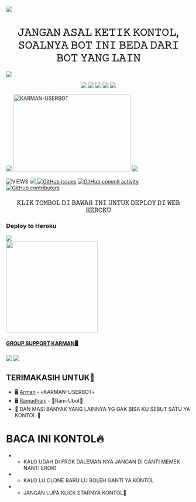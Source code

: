 <img src="https://user-images.githubusercontent.com/73097560/115834477-dbab4500-a447-11eb-908a-139a6edaec5c.gif">
<h1 align="center"><imgsrc="./resources/extras/geez.gif" width="35px">𝙹𝙰𝙽𝙶𝙰𝙽 𝙰𝚂𝙰𝙻 𝙺𝙴𝚃𝙸𝙺 𝙺𝙾𝙽𝚃𝙾𝙻, 𝚂𝙾𝙰𝙻𝙽𝚈𝙰 𝙱𝙾𝚃 𝙸𝙽𝙸 𝙱𝙴𝙳𝙰 𝙳𝙰𝚁𝙸 𝙱𝙾𝚃 𝚈𝙰𝙽𝙶 𝙻𝙰𝙸𝙽<imgsrc="./resources/extras/geez.gif" width="35px"></h1>
<img src="https://user-images.githubusercontent.com/73097560/115834477-dbab4500-a447-11eb-908a-139a6edaec5c.gif">



</p>
<p align="center">
    <a href="https://github.com/ArmanGG01/KARMAN-USERBOT"> <img src="https://img.shields.io/github/repo-size/noob-kittu/YoneRobot?color=orange&logo=github&logoColor=green&style=for-the-badge" /></a>
    <a href="https://github.com/ArmanGG01/KARMAN-USERBOT/commits"> <img src="https://img.shields.io/github/last-commit/noob-kittu/YoneRobot?color=blue&logo=github&logoColor=green&style=for-the-badge" /></a>
    <a href="https://github.com/ArmanGG01/KARMAN-USERBOT/issues"> <img src="https://img.shields.io/github/issues/noob-kittu/YoneRobot?color=blueviolet&logo=github&logoColor=green&style=for-the-badge" /></a>
    <a href="https://github.com/ArmanGG01/KARMAN-USERBOT/network/members"> <img src="https://img.shields.io/github/forks/noob-kittu/YoneRobot?color=red&logo=github&logoColor=green&style=for-the-badge" /></a>  
    <a href="https://pypi.org/project/Telethon/"> <img src="https://img.shields.io/pypi/v/telethon?color=yellow&label=telethon&logo=python&logoColor=green&style=for-the-badge" /></a>
</p>


<img src="https://user-images.githubusercontent.com/73097560/115834477-dbab4500-a447-11eb-908a-139a6edaec5c.gif">
<a href="https://github.com/ArmanGG01/KARMAN-USERBOT"><img src="https://telegra.ph/file/c97811e33743ce755ada5.jpg" width="320" height="211" alt="  KARMAN-USERBOT" /></a>
<img src="https://user-images.githubusercontent.com/73097560/115834477-dbab4500-a447-11eb-908a-139a6edaec5c.gif">


![VIEWS](https://komarev.com/ghpvc/?username=PakkPoll)
<a href="https://t.me/obrolansuar"><img src="https://img.shields.io/badge/KODE%20PENILAIAN-A+-blue.svg?style=for-the-badge&logo=Factor.">
  [![GitHub issues](https://img.shields.io/github/issues/ArmanGG01/KARMAN-USERBOT?&style=plastic&logo=github)](https://github.com/ArmanGG01/KARMAN-USERBOT/issues)
[![GitHub commit activity](https://img.shields.io/github/commit-activity/m/ArmanGG01/KARMAN-USERBOT?&style=plastic&logo=github)](https://github.com/ArmanGG01/KARMAN-USERBOT/graphs/commit-activity)
[![GitHub contributors](https://img.shields.io/github/contributors/ArmanGG01/KARMAN-USERBOT?&style=plastic&logo=github)](https://GitHub.com/ArmanGG01/KARMAN-USERBOT/graphs/contributors/)


<h3 align="center">𝙺𝙻𝙸𝙺 𝚃𝙾𝙼𝙱𝙾𝙻 𝙳𝙸 𝙱𝙰𝚆𝙰𝙷 𝙸𝙽𝙸 𝚄𝙽𝚃𝚄𝙺 𝙳𝙴𝙿𝙻𝙾𝚈 𝙳𝙸 𝚆𝙴𝙱 𝙷𝙴𝚁𝙾𝙺𝚄

<h3>Deploy to Heroku </h3>
<div>
    <a href="https://heroku.com/deploy?template=https://github.com/ArmanGG01/Deploy01"><img src="https://www.herokucdn.com/deploy/button.svg"></a>
</div>
<a href="https://telegram.dog/XTZ_HerokuBot?start=QXJtYW5HRzAxL0tBUk1BTi1VU0VSQk9UIEtBUk1BTi1VU0VSQk9U"><img src="https://img.shields.io/badge/Deploy%20Via%20Telegram-blue?style=for-the-badge&logo=telegram" width="250""/</a>  </p>

#### GROUP SUPPORT KARMAN🖥

<a href="https://t.me/StoryArman"><img src="https://img.shields.io/badge/Channel%20KARMAN%20SUPPORT-red.svg?style=for-the-badge&logo=Telegram"></a>
<a href="https://t.me/obrolansuar"><img src="https://img.shields.io/badge/Join-KARMAN%20Support-purple.svg?style=for-the-badge&logo=Telegram"></a>


## TERIMAKASIH UNTUK👑

*  🖥 [Arman](https://t.me/PakkPoll) - 💀KARMAN-USERBOT💀
*  🖥 [Ramadhani](https://t.me/merdhni) - 💫Ram-Ubot💫
* 📌 DAN MASI BANYAK YANG LAINNYA YG GAK BISA KU SEBUT SATU YA KONTOL 📌







# BACA INI KONTOL🔥
* - KALO UDAH DI FROK DALEMAN NYA JANGAN DI GANTI MEMEK NANTI EROR!
* - KALO LU CLONE BARU LU BOLEH GANTI YA KONTOL 
* - JANGAN LUPA KLICK STARNYA KONTOL🤗



